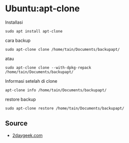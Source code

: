 # Ubuntu:apt-clone

Installasi

```
sudo apt install apt-clone
```

cara backup

```
sudo apt-clone clone /home/tain/Documents/backupapt/
```

atau

```
sudo apt-clone clone --with-dpkg-repack /home/tain/Documents/backupapt/
```

Informasi setelah di clone

```
apt-clone info /home/tain/Documents/backupapt/
```
restore backup


```
sudo apt-clone restore /home/tain/Documents/backupapt/
```

## Source
* [2daygeek.com](https://www.2daygeek.com/apt-clone-backup-installed-packages-and-restore-them-on-fresh-ubuntu-system/)